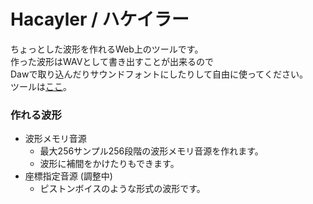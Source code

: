 # Hacayler / ハケイラー
ちょっとした波形を作れるWeb上のツールです。<br>
作った波形はWAVとして書き出すことが出来るので<br>
Dawで取り込んだりサウンドフォントにしたりして自由に使ってください。<br>
ツールは[ここ](https://0x41n.github.io/Hacayler/)。
### 作れる波形
* 波形メモリ音源
  * 最大256サンプル256段階の波形メモリ音源を作れます。
  * 波形に補間をかけたりもできます。
* 座標指定音源 (調整中)
  * ピストンボイスのような形式の波形です。
